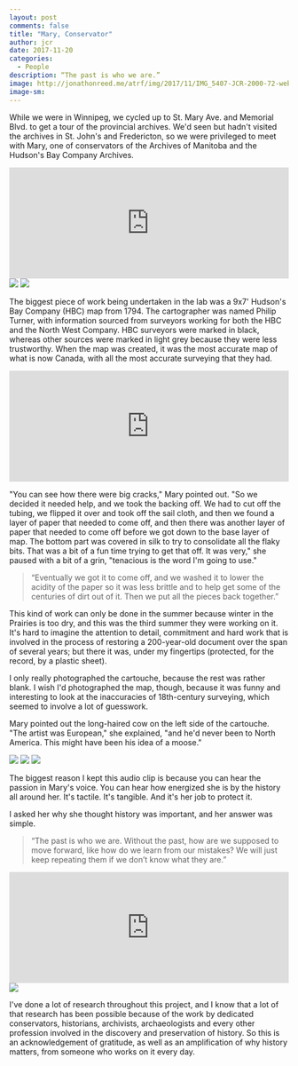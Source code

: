 ```yaml
---
layout: post
comments: false
title: "Mary, Conservator"
author: jcr
date: 2017-11-20
categories:
  - People
description: “The past is who we are.”
image: http://jonathonreed.me/atrf/img/2017/11/IMG_5407-JCR-2000-72-web.jpg
image-sm:
---
```


While we were in Winnipeg, we cycled up to St. Mary Ave. and Memorial Blvd. to get a tour of the provincial archives. We'd seen but hadn't visited the archives in St. John's and Fredericton, so we were privileged to meet with Mary, one of conservators of the Archives of Manitoba and the Hudson's Bay Company Archives.

<iframe width="100%" height="200" scrolling="no" frameborder="no" src="https://w.soundcloud.com/player/?url=https%3A//api.soundcloud.com/tracks/359111132&amp;color=%23ff5500&amp;auto_play=false&amp;hide_related=false&amp;show_comments=true&amp;show_user=true&amp;show_reposts=false&amp;show_teaser=true&amp;visual=true"></iframe>

<img src="http://jonathonreed.me/atrf/img/2017/11/IMG_5407-JCR-2000-72-web.jpg">

<img src="http://jonathonreed.me/atrf/img/2017/11/IMG_5414-JCR-2000-72-web.jpg">

The biggest piece of work being undertaken in the lab was a 9x7&#39; Hudson's Bay Company (HBC) map from 1794. The cartographer was named Philip Turner, with information sourced from surveyors working for both the HBC and the North West Company. HBC surveyors were marked in black, whereas other sources were marked in light grey because they were less trustworthy. When the map was created, it was the most accurate map of what is now Canada, with all the most accurate surveying that they had.

<iframe width="100%" height="200" scrolling="no" frameborder="no" src="https://w.soundcloud.com/player/?url=https%3A//api.soundcloud.com/tracks/359111102&amp;color=%23ff5500&amp;auto_play=false&amp;hide_related=false&amp;show_comments=true&amp;show_user=true&amp;show_reposts=false&amp;show_teaser=true&amp;visual=true"></iframe>

"You can see how there were big cracks," Mary pointed out. "So we decided it needed help, and we took the backing off. We had to cut off the tubing, we flipped it over and took off the sail cloth, and then we found a layer of paper that needed to come off, and then there was another layer of paper that needed to come off before we got down to the base layer of map. The bottom part was covered in silk to try to consolidate all the flaky bits. That was a bit of a fun time trying to get that off. It was very," she paused with a bit of a grin, "tenacious is the word I'm going to use."

<blockquote>&ldquo;Eventually we got it to come off, and we washed it to lower the acidity of the paper so it was less brittle and to help get some of the centuries of dirt out of it. Then we put all the pieces back together.&rdquo;</blockquote>

This kind of work can only be done in the summer because winter in the Prairies is too dry, and this was the third summer they were working on it. It's hard to imagine the attention to detail, commitment and hard work that is involved in the process of restoring a 200-year-old document over the span of several years; but there it was, under my fingertips (protected, for the record, by a plastic sheet).

I only really photographed the cartouche, because the rest was rather blank. I wish I'd photographed the map, though, because it was funny and interesting to look at the inaccuracies of 18th-century surveying, which seemed to involve a lot of guesswork.

Mary pointed out the long-haired cow on the left side of the cartouche. "The artist was European," she explained, "and he'd never been to North America. This might have been his idea of a moose."

<img src="http://jonathonreed.me/atrf/img/2017/11/IMG_5369-JCR-2000-72-web.jpg">

<img src="http://jonathonreed.me/atrf/img/2017/11/IMG_5366-JCR-2000-72-web.jpg">

<img src="http://jonathonreed.me/atrf/img/2017/11/IMG_5370-JCR-2000-72-web.jpg">

The biggest reason I kept this audio clip is because you can hear the passion in Mary's voice. You can hear how energized she is by the history all around her. It's tactile. It's tangible. And it's her job to protect it. 

I asked her why she thought history was important, and her answer was simple.

<blockquote>&ldquo;The past is who we are. Without the past, how are we supposed to move forward, like how do we learn from our mistakes? We will just keep repeating them if we don&rsquo;t know what they are.&rdquo;</blockquote>

<iframe width="100%" height="200" scrolling="no" frameborder="no" src="https://w.soundcloud.com/player/?url=https%3A//api.soundcloud.com/tracks/359111072&amp;color=%23ff5500&amp;auto_play=false&amp;hide_related=false&amp;show_comments=true&amp;show_user=true&amp;show_reposts=false&amp;show_teaser=true&amp;visual=true"></iframe>

<img src="http://jonathonreed.me/atrf/img/2017/11/IMG_5390-JCR-2000-72-web.jpg">

I've done a lot of research throughout this project, and I know that a lot of that research has been possible because of the work by dedicated conservators, historians, archivists, archaeologists and every other profession involved in the discovery and preservation of history. So this is an acknowledgement of gratitude, as well as an amplification of why history matters, from someone who works on it every day.